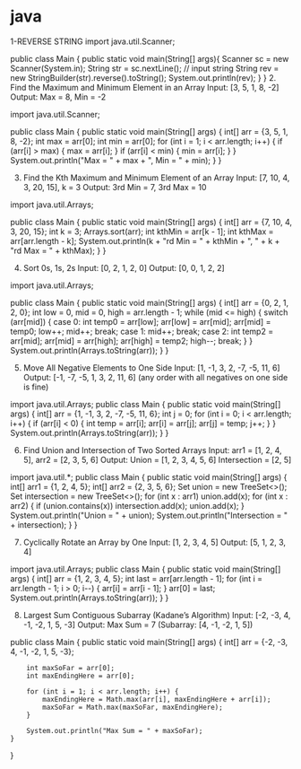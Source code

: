 # java
1-REVERSE STRING
import java.util.Scanner;

public class Main {
    public static void main(String[] args){
        Scanner sc = new Scanner(System.in);
        String str = sc.nextLine();   // input string
        String rev = new StringBuilder(str).reverse().toString();
        System.out.println(rev);
    }
}
2. Find the Maximum and Minimum Element in an Array
Input: [3, 5, 1, 8, -2]
Output: Max = 8, Min = -2


import java.util.Scanner;

public class Main {
    public static void main(String[] args) {
        int[] arr = {3, 5, 1, 8, -2};
        int max = arr[0];
        int min = arr[0];
        for (int i = 1; i < arr.length; i++) {
            if (arr[i] > max) {
                max = arr[i];
            }
            if (arr[i] < min) {
                min = arr[i];
            }
        }
        System.out.println("Max = " + max + ", Min = " + min);
    }
}

3. Find the Kth Maximum and Minimum Element of an Array
Input: [7, 10, 4, 3, 20, 15], k = 3
Output: 3rd Min = 7, 3rd Max = 10

import java.util.Arrays;

public class Main {
    public static void main(String[] args) {
        int[] arr = {7, 10, 4, 3, 20, 15};
        int k = 3;
        Arrays.sort(arr);
        int kthMin = arr[k - 1];
        int kthMax = arr[arr.length - k];
        System.out.println(k + "rd Min = " + kthMin + ", " + k + "rd Max = " + kthMax);
    }
}

 4. Sort 0s, 1s, 2s 
Input: [0, 2, 1, 2, 0]
Output: [0, 0, 1, 2, 2]

import java.util.Arrays;

public class Main {
    public static void main(String[] args) {
        int[] arr = {0, 2, 1, 2, 0};
        int low = 0, mid = 0, high = arr.length - 1;
        while (mid <= high) {
            switch (arr[mid]) {
                case 0:
                    int temp0 = arr[low];
                    arr[low] = arr[mid];
                    arr[mid] = temp0;
                    low++;
                    mid++;
                    break;
                case 1:
                    mid++;
                    break;
                case 2:
                    int temp2 = arr[mid];
                    arr[mid] = arr[high];
                    arr[high] = temp2;
                    high--;
                    break;
            }
        }
        System.out.println(Arrays.toString(arr));
    }
}

5. Move All Negative Elements to One Side
Input: [1, -1, 3, 2, -7, -5, 11, 6]
Output: [-1, -7, -5, 1, 3, 2, 11, 6] (any order with all negatives on one side is fine)

import java.util.Arrays;
public class Main {
    public static void main(String[] args) {
        int[] arr = {1, -1, 3, 2, -7, -5, 11, 6};
        int j = 0; 
        for (int i = 0; i < arr.length; i++) {
            if (arr[i] < 0) {
                int temp = arr[i];
                arr[i] = arr[j];
                arr[j] = temp;
                j++;
            }
        }
        System.out.println(Arrays.toString(arr));
    }
}

6. Find Union and Intersection of Two Sorted Arrays
Input: arr1 = [1, 2, 4, 5], arr2 = [2, 3, 5, 6]
Output: Union = [1, 2, 3, 4, 5, 6]
Intersection = [2, 5]

import java.util.*;
public class Main {
    public static void main(String[] args) {
        int[] arr1 = {1, 2, 4, 5};
        int[] arr2 = {2, 3, 5, 6};
        Set<Integer> union = new TreeSet<>();
        Set<Integer> intersection = new TreeSet<>();
        for (int x : arr1) union.add(x);
        for (int x : arr2) {
            if (union.contains(x)) intersection.add(x);
            union.add(x);
        }
        System.out.println("Union = " + union);
        System.out.println("Intersection = " + intersection);
    }
}

7. Cyclically Rotate an Array by One
Input: [1, 2, 3, 4, 5]
Output: [5, 1, 2, 3, 4]

import java.util.Arrays;
public class Main {
    public static void main(String[] args) {
        int[] arr = {1, 2, 3, 4, 5};
        int last = arr[arr.length - 1];
        for (int i = arr.length - 1; i > 0; i--) {
            arr[i] = arr[i - 1];
        }
        arr[0] = last;
        System.out.println(Arrays.toString(arr));
    }
}

8. Largest Sum Contiguous Subarray (Kadane’s Algorithm)
Input: [-2, -3, 4, -1, -2, 1, 5, -3]
Output: Max Sum = 7 (Subarray: [4, -1, -2, 1, 5])


public class Main {
    public static void main(String[] args) {
        int[] arr = {-2, -3, 4, -1, -2, 1, 5, -3};

        int maxSoFar = arr[0];
        int maxEndingHere = arr[0];

        for (int i = 1; i < arr.length; i++) {
            maxEndingHere = Math.max(arr[i], maxEndingHere + arr[i]);
            maxSoFar = Math.max(maxSoFar, maxEndingHere);
        }

        System.out.println("Max Sum = " + maxSoFar);
    }
}
